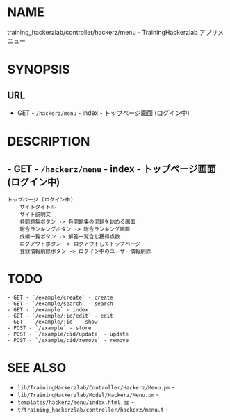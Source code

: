 # NAME

training_hackerzlab/controller/hackerz/menu - TrainingHackerzlab アプリメニュー

# SYNOPSIS

## URL

- GET - `/hackerz/menu` - index - トップページ画面 (ログイン中)

# DESCRIPTION

## - GET - `/hackerz/menu` - index - トップページ画面 (ログイン中)

```
トップページ (ログイン中)
    サイトタイトル
    サイト説明文
    各問題集ボタン -> 各問題集の問題を始める画面
    総合ランキングボタン -> 総合ランキング画面
    成績一覧ボタン -> 解答一覧含む獲得点数
    ログアウトボタン -> ログアウトしてトップページ
    登録情報削除ボタン -> ログイン中のユーザー情報削除
```

# TODO

```
- GET - `/example/create` - create
- GET - `/example/search` - search
- GET - `/example` - index
- GET - `/example/:id/edit` - edit
- GET - `/example/:id` - show
- POST - `/example` - store
- POST - `/example/:id/update` - update
- POST - `/example/:id/remove` - remove
```

# SEE ALSO

- `lib/TrainingHackerzlab/Controller/Hackerz/Menu.pm` -
- `lib/TrainingHackerzlab/Model/Hackerz/Menu.pm` -
- `templates/hackerz/menu/index.html.ep` -
- `t/training_hackerzlab/controller/hackerz/menu.t` -
